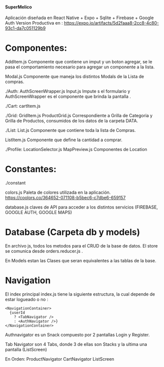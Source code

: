 #### SuperMelico

Aplicación diseñada en React Native + Expo + Sqlite + Firebase + Google Auth
Version Productiva en : https://expo.io/artifacts/5d2faaa8-2cc8-4c80-93c1-da7c051129b9


# Componentes:


AddItem.js
Componente que contiene un imput y un boton agregar, se le pasa el comportamiento necesario para agregar un componente a la lista.

Modal.js
Componente que maneja los distintos Modals de la Lista de compras.

./Auth:
AuthScreenWrapper.js
Input.js
Impute s el formulario y AuthScreenWrapper es el componente que brinda la pantalla .



./Cart:
cartItem.js

./Grid:
GridItem.js
ProductGrid.js
Correspondiente a Grilla de Categoria y Grilla de Productos, consumidos de los datos de la carpeta DATA.

./List:
List.js
Componente que contiene toda la lista de Compras.

ListItem.js
Componente que define la cantidad a comprar.

./Profile:
LocationSelector.js
MapPreview.js
Componentes de Location


# Constantes:

./constant

colors.js
Paleta de colores utilizada en la aplicación.
https://coolors.co/364652-071108-b5bec6-c7dbe6-659157


database.js
claves de API para acceder a los distintos servicios (FIREBASE, GOOGLE AUTH, GOOGLE MAPS)


# Database (Carpeta db y models)

En archivo js, todos los metodos para el CRUD de la base de datos.
El store se comunica desde orders.reducer.js .

En Models estan las Clases que seran equivalentes a las tablas de la base.

# Navigation
El index principal index.js tiene la siguiente estructura, la cual depende de estar logueado o no :

    <NavigationContainer>
      {userId
        ? <TabNavigator />
        : <AuthNavigator />}
    </NavigationContainer>

Authnavigator es un Snack compuesto por 2 pantallas Login y Register.

Tab Navigator son 4 Tabs, donde 3 de ellas son Stacks y la ultima una pantalla (ListScreen)

En Orden:
ProductNavigator
CartNavigator
ListScreen
